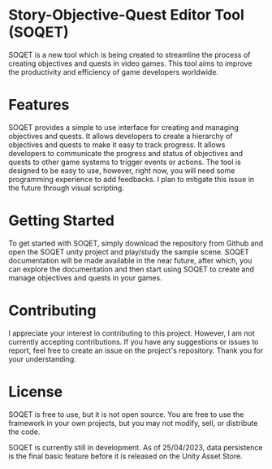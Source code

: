 # Story-Objective-Quest Editor Tool (SOQET)
SOQET is a new tool which is being created to streamline the process of creating objectives and quests in video games. This tool aims to improve the productivity and efficiency of game developers worldwide.

# Features
SOQET provides a simple to use interface for creating and managing objectives and quests. It allows developers to create a hierarchy of objectives and quests to make it easy to track progress. It allows developers to communicate the progress and status of objectives and quests to other game systems to trigger events or actions.
The tool is designed to be easy to use, however, right now, you will need some programming experience to add feedbacks. I plan to mitigate this issue in the future through visual scripting. 

# Getting Started
To get started with SOQET, simply download the repository from Github and open the SOQET unity project and play/study the sample scene. SOQET documentation will be made available in the near future, after which, you can explore the documentation and then start using SOQET to create and manage objectives and quests in your games.

# Contributing
I appreciate your interest in contributing to this project. However, I am not currently accepting contributions. If you have any suggestions or issues to report, feel free to create an issue on the project's repository. Thank you for your understanding.

# License
SOQET is free to use, but it is not open source. You are free to use the framework in your own projects, but you may not modify, sell, or distribute the code.


SOQET is currently still in development. As of 25/04/2023, data persistence is the final basic feature before it is released on the Unity Asset Store.
